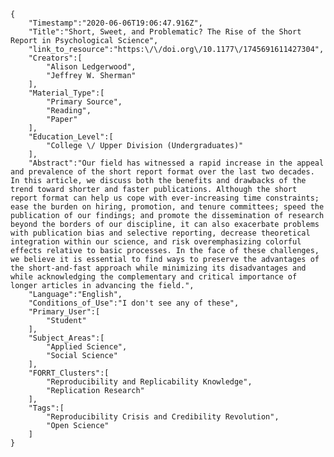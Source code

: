 
    {
        "Timestamp":"2020-06-06T19:06:47.916Z",
        "Title":"Short, Sweet, and Problematic? The Rise of the Short Report in Psychological Science",
        "link_to_resource":"https:\/\/doi.org\/10.1177\/1745691611427304",
        "Creators":[
            "Alison Ledgerwood",
            "Jeffrey W. Sherman"
        ],
        "Material_Type":[
            "Primary Source",
            "Reading",
            "Paper"
        ],
        "Education_Level":[
            "College \/ Upper Division (Undergraduates)"
        ],
        "Abstract":"Our field has witnessed a rapid increase in the appeal and prevalence of the short report format over the last two decades. In this article, we discuss both the benefits and drawbacks of the trend toward shorter and faster publications. Although the short report format can help us cope with ever-increasing time constraints; ease the burden on hiring, promotion, and tenure committees; speed the publication of our findings; and promote the dissemination of research beyond the borders of our discipline, it can also exacerbate problems with publication bias and selective reporting, decrease theoretical integration within our science, and risk overemphasizing colorful effects relative to basic processes. In the face of these challenges, we believe it is essential to find ways to preserve the advantages of the short-and-fast approach while minimizing its disadvantages and while acknowledging the complementary and critical importance of longer articles in advancing the field.",
        "Language":"English",
        "Conditions_of_Use":"I don't see any of these",
        "Primary_User":[
            "Student"
        ],
        "Subject_Areas":[
            "Applied Science",
            "Social Science"
        ],
        "FORRT_Clusters":[
            "Reproducibility and Replicability Knowledge",
            "Replication Research"
        ],
        "Tags":[
            "Reproducibility Crisis and Credibility Revolution",
            "Open Science"
        ]
    }
